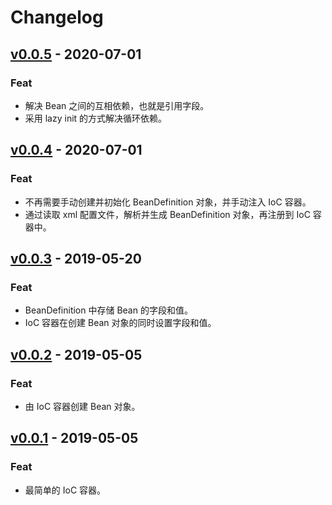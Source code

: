 # Changelog


## [v0.0.5]() - 2020-07-01
### Feat
- 解决 Bean 之间的互相依赖，也就是引用字段。
- 采用 lazy init 的方式解决循环依赖。


## [v0.0.4]() - 2020-07-01
### Feat
- 不再需要手动创建并初始化 BeanDefinition 对象，并手动注入 IoC 容器。
- 通过读取 xml 配置文件，解析并生成 BeanDefinition 对象，再注册到 IoC 容器中。


## [v0.0.3]() - 2019-05-20
### Feat
- BeanDefinition 中存储 Bean 的字段和值。
- IoC 容器在创建 Bean 对象的同时设置字段和值。


## [v0.0.2]() - 2019-05-05
### Feat
- 由 IoC 容器创建 Bean 对象。


## [v0.0.1]() - 2019-05-05
### Feat
- 最简单的 IoC 容器。